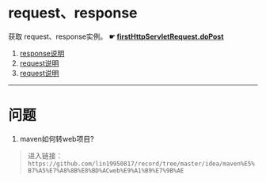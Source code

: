 # request、response
获取 request、response实例。 **☛ [firstHttpServletRequest.doPost](request/src/main/java/org/lzn/FirstHttpServletRequest.java)**
1. [response说明](response/README.md)
2. [request说明](request/README.md)
2. [request说明](request)
---
# 问题
1. maven如何转web项目?<br/>
> 进入链接：`https://github.com/lin19950817/record/tree/master/idea/maven%E5%B7%A5%E7%A8%8B%E8%BD%ACweb%E9%A1%B9%E7%9B%AE`